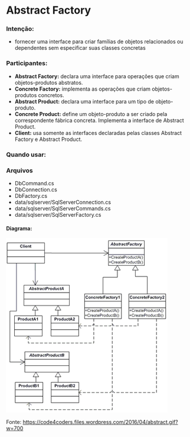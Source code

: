 # Abstract Factory

### **Intenção**:
* fornecer uma interface para criar famílias de objetos relacionados ou dependentes sem especificar suas classes concretas

### **Participantes**:

* **Abstract Factory:** declara uma interface para operações que criam objetos-produtos abstratos.
* **Concrete Factory:** implementa as operações que criam objetos-produtos concretos.
* **Abstract Product:** declara uma interface para um tipo de objeto-produto.
* **Concrete Product:** define um objeto-produto a ser criado pela correspondente fábrica concreta. Implementa a interface de Abstract Product.
* **Client:** usa somente as interfaces declaradas pelas classes Abstract Factory e Abstract Product.

### **Quando usar**:

### **Arquivos**
* DbCommand.cs
* DbConnection.cs
* DbFactory.cs
* data/sqlserver/SqlServerConnection.cs
* data/sqlserver/SqlServerCommands.cs
* data/sqlserver/SqlServerFactory.cs

#### Diagrama:
 ![](assets/abstract.png)
 
 Fonte: https://code4coders.files.wordpress.com/2016/04/abstract.gif?w=700
